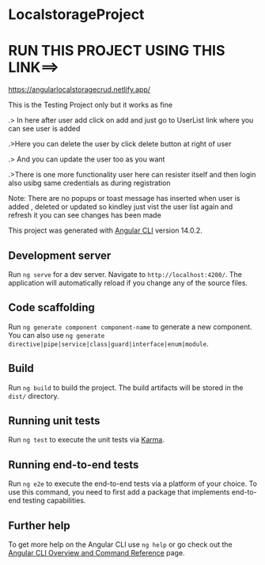 # LocalstorageProject


# RUN THIS PROJECT USING THIS LINK==>

https://angularlocalstoragecrud.netlify.app/


This is the Testing Project only but it works as fine 

.> In here after user add click on add and just go to UserList link where you can see user is added

.>Here you can delete the user by click delete button at right of user 

.> And you can update the user too as you want

.>There is one more functionality user here can resister itself and then login also usibg same credentials as during registration

Note:  There are no popups or toast message has inserted when user is added ,  deleted or updated so kindley just vist the user list again and refresh it you can see changes has been made





This project was generated with [Angular CLI](https://github.com/angular/angular-cli) version 14.0.2.

## Development server

Run `ng serve` for a dev server. Navigate to `http://localhost:4200/`. The application will automatically reload if you change any of the source files.

## Code scaffolding

Run `ng generate component component-name` to generate a new component. You can also use `ng generate directive|pipe|service|class|guard|interface|enum|module`.

## Build

Run `ng build` to build the project. The build artifacts will be stored in the `dist/` directory.

## Running unit tests

Run `ng test` to execute the unit tests via [Karma](https://karma-runner.github.io).

## Running end-to-end tests

Run `ng e2e` to execute the end-to-end tests via a platform of your choice. To use this command, you need to first add a package that implements end-to-end testing capabilities.

## Further help

To get more help on the Angular CLI use `ng help` or go check out the [Angular CLI Overview and Command Reference](https://angular.io/cli) page.
